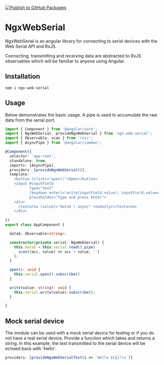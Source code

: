 [![Publish to GitHub Packages](https://github.com/mattfors/ngx-web-serial/actions/workflows/build.yml/badge.svg)](https://github.com/mattfors/ngx-web-serial/actions/workflows/build.yml)

# NgxWebSerial

NgxWebSerial is an angular library for connecting to serial devices with the Web Serial API and RxJS.

Connecting, transmitting and receiving data are abstracted to RxJS observables which will be familiar to anyone using Angular.

## Installation

```shell
npm i ngx-web-serial 
```

## Usage
Below demonstrates the basic usage. A pipe is used to accumulate the raw data from the serial port.
```typescript
import { Component } from '@angular/core';
import { NgxWebSerial, provideNgxWebSerial } from 'ngx-web-serial';
import { Observable, scan } from 'rxjs';
import { AsyncPipe } from '@angular/common';

@Component({
  selector: 'app-root',
  standalone: true,
  imports: [AsyncPipe],
  providers: [provideNgxWebSerial()],
  template: `
    <button (click)="open()">Open</button>
    <input #inputField
           type="text"
           (keydown.enter)="write(inputField.value); inputField.value=''"
           placeholder="Type and press Enter">
    <div>
      <textarea [value]="data$ | async" readonly></textarea>
    </div>
  `
})
export class AppComponent {

  data$: Observable<string>;

  constructor(private serial: NgxWebSerial) {
    this.data$ = this.serial.read().pipe(
      scan((acc, value) => acc + value, '')
    );
  }

  open(): void {
    this.serial.open().subscribe()
  }

  write(value: string): void {
    this.serial.write(value).subscribe();
  }

}

```

## Mock serial device
The module can be used with a mock serial device for testing or if you do not have a real serial device. Provide a function which takes and returns a string. In this example, the text transmitted to the serial device will be echoed back with 'Hello'.
```typescript
providers: [provideNgxWebSerialTest(i => `Hello ${i}!\n`)]
```
